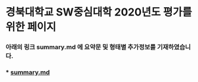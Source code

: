 # 경북대학교 SW중심대학 2020년도 평가를 위한 페이지
### 아래의 링크 summary.md 에 요약문 및 형태별 추가정보를 기재하였습니다.
### * [summary.md](https://github.com/Seonggyu-Bae/SW2020/blob/main/summary.md)
